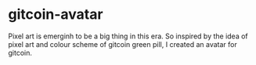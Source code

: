# gitcoin-avatar

Pixel art is emerginh to be a big thing in this era. So inspired by the idea of pixel art and colour scheme of gitcoin green pill, I created an avatar for gitcoin.

